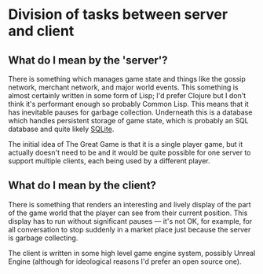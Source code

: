 # Division of tasks between server and client

## What do I mean by the 'server'?

There is something which manages game state and things like the gossip network, merchant network, and major world events. This something is almost certainly written in some form of Lisp; I'd prefer Clojure but I don't think it's performant enough so probably Common Lisp. This means that it has inevitable pauses for garbage collection. Underneath this is a database which handles persistent storage of game state, which is probably an SQL database and quite likely [SQLite](https://www.sqlite.org/index.html). 

The initial idea of The Great Game is that it is a single player game, but it actually doesn't need to be and it would be quite possible for one server to support multiple clients, each being used by a different player. 

## What do I mean by the client?

There is something that renders an interesting and lively display of the part of the game world that the player can see from their current position. This display has to run without significant pauses &mdash; it's not OK, for example, for all conversation to stop suddenly in a market place just because the server is garbage collecting.

The client is written in some high level game engine system, possibly Unreal Engine (although for ideological reasons I'd prefer an open source one). 



